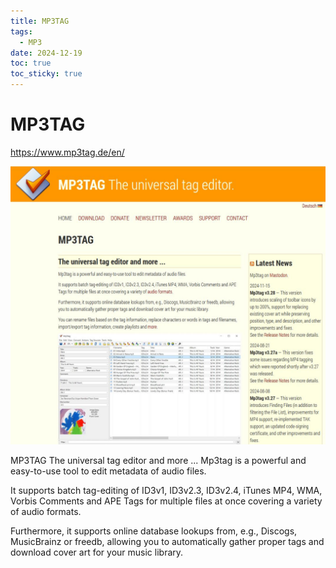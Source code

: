 ```yaml
---
title: MP3TAG
tags:
  - MP3
date: 2024-12-19
toc: true
toc_sticky: true
---
```


# MP3TAG
https://www.mp3tag.de/en/

![](../_asset/2024-05-25mp3tag-20241219173226.jpg)

MP3TAG
The universal tag editor and more ...
Mp3tag is a powerful and easy-to-use tool to edit metadata of audio files.

It supports batch tag-editing of ID3v1, ID3v2.3, ID3v2.4, iTunes MP4, WMA, Vorbis Comments and APE Tags for multiple files at once covering a variety of audio formats.

Furthermore, it supports online database lookups from, e.g., Discogs, MusicBrainz or freedb, allowing you to automatically gather proper tags and download cover art for your music library.